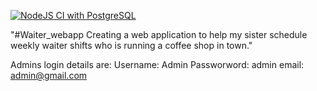 [![NodeJS CI with PostgreSQL](https://github.com/Zamoku/waiter_webapp/actions/workflows/node.js.yml/badge.svg)](https://github.com/Zamoku/waiter_webapp/actions/workflows/node.js.yml)

"#Waiter_webapp 
Creating a web application to help my sister schedule weekly waiter shifts who is running a coffee shop in town."

Admins login details are:
Username: Admin
Passworword: admin
email: admin@gmail.com
